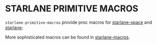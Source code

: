 # STARLANE PRIMITIVE MACROS

`starlane-primitive-macros` provide proc macros for [starlane-space](../starlane-space) and [starlane](../starlane);

More sophisticated macros can be found in [starlane-macros](../starlane-macros).




